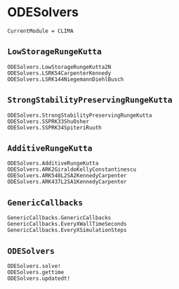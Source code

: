 # ODESolvers

```@meta
CurrentModule = CLIMA
```

## `LowStorageRungeKutta`

```@docs
ODESolvers.LowStorageRungeKutta2N
ODESolvers.LSRK54CarpenterKennedy
ODESolvers.LSRK144NiegemannDiehlBusch
```

## `StrongStabilityPreservingRungeKutta`

```@docs
ODESolvers.StrongStabilityPreservingRungeKutta
ODESolvers.SSPRK33ShuOsher
ODESolvers.SSPRK34SpiteriRuuth
```

## `AdditiveRungeKutta`

```@docs
ODESolvers.AdditiveRungeKutta
ODESolvers.ARK2GiraldoKellyConstantinescu
ODESolvers.ARK548L2SA2KennedyCarpenter
ODESolvers.ARK437L2SA1KennedyCarpenter
```

## `GenericCallbacks`

```@docs
GenericCallbacks.GenericCallbacks
GenericCallbacks.EveryXWallTimeSeconds
GenericCallbacks.EveryXSimulationSteps
```

## `ODESolvers`

```@docs
ODESolvers.solve!
ODESolvers.gettime
ODESolvers.updatedt!
```
